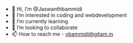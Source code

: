 - 👋 Hi, I’m @Jaswanthbammidi
- 👀 I’m interested in coding and webdevelopment
- 🌱 I’m currently learning
- 💞️ I’m looking to collaborate
- 📫 How to reach me - vbammidi@gitam.in

<!---
Jaswanthbammidi/Jaswanthbammidi is a ✨ special ✨ repository because its `README.md` (this file) appears on your GitHub profile.
You can click the Preview link to take a look at your changes.
--->
